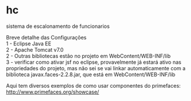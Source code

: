 hc
==

sistema de escalonamento de funcionarios

Breve detalhe das Configurações<br>
1 - Eclipse Java EE<br>
2 - Apache Tomcat v7.0<br>
2 - Outras bibliotecas estão no projeto em WebContent/WEB-INF/lib<br>
3 - verificar como ativar jsf no eclipse, provavelmente já estará ativo nas propriedades do projeto, 
mas não sei se vai linkar automaticamente com a biblioteca javax.faces-2.2.8.jar, que está em WebContent/WEB-INF/lib<br>

Aqui tem diversos exemplos de como usar componentes do primefaces:<br>
http://www.primefaces.org/showcase/
